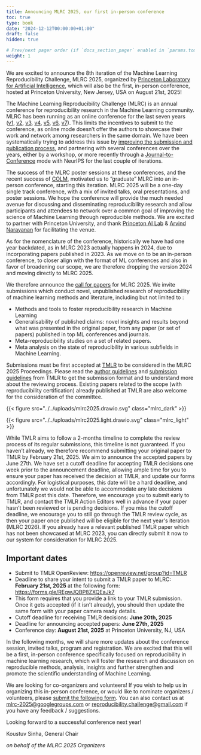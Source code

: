 ```yaml
---
title: Announcing MLRC 2025, our first in-person conference
toc: true
type: book
date: "2024-12-12T00:00:00+01:00"
draft: false
hidden: true

# Prev/next pager order (if `docs_section_pager` enabled in `params.toml`)
weight: 1
---
```


We are excited to announce the 8th iteration of the Machine Learning
Reproducibility Challenge, MLRC 2025, organized by
[Princeton Laboratory for Artificial Intelligence](https://ai.princeton.edu/ai-la),
which will also be the first, in-person conference, hosted at Princeton
University, New Jersey, USA on August 21st, 2025!

The Machine Learning Reproducibility Challenge (MLRC) is an annual conference
for reproducibility research in the Machine Learning community. MLRC has been
running as an online conference for the last seven years
([v1](https://www.cs.mcgill.ca/~jpineau/ICLR2018-ReproducibilityChallenge.html),
[v2](https://www.cs.mcgill.ca/~jpineau/ICLR2019-ReproducibilityChallenge.html),
[v3](https://reproducibility-challenge.github.io/neurips2019/),
[v4](https://reproducibility-challenge.github.io/neurips2019/),
[v5](https://paperswithcode.com/rc2021),
[v6](https://paperswithcode.com/rc2022), [v7](/proceedings/mlrc2023/)). This
limits the incentives to submit to the conference, as online mode doesn’t offer
the authors to showcase their work and network among researchers in the same
domain. We have been systematically trying to address this issue by
[improving the submission and publication process](/blog/announcing_mlrc2023/),
and partnering with several conferences over the years, either by a workshop, or
more recently through a
[Journal-to-Conference](https://blog.neurips.cc/2022/08/15/journal-showcase/)
mode with NeurIPS for the last couple of iterations.

The success of the MLRC poster sessions at these conferences, and the recent
success of [COLM](https://colmweb.org/index.html), motivated us to “graduate”
MLRC into an in-person conference, starting this iteration. MLRC 2025 will be a
one-day single track conference, with a mix of invited talks, oral
presentations, and poster sessions. We hope the conference will provide the much
needed avenue for discussing and disseminating reproducibility research and
allow participants and attendees to network over a common goal of improving the
science of Machine Learning through reproducible methods. We are excited to
partner with Princeton University, and thank
[Princeton AI Lab](https://ai.princeton.edu/ai-lab) &
[Arvind Narayanan](https://www.cs.princeton.edu/~arvindn/) for facilitating the
venue.

As for the nomenclature of the conference, historically we have had one year
backdated, as in MLRC 2023 actually happens in 2024, due to incorporating papers
published in 2023. As we move on to be an in-person conference, to closer align
with the format of ML conferences and also in favor of broadening our scope, we
are therefore dropping the version 2024 and moving directly to MLRC 2025.

We therefore announce the [call for papers](/call_for_papers/) for MLRC 2025. We
invite submissions which conduct novel, unpublished research of reproducibility
of machine learning methods and literature, including but not limited to :

- Methods and tools to foster reproducibility research in Machine Learning
- Generalisability of published claims: novel insights and results beyond what
  was presented in the original paper, from any paper (or set of papers)
  published in top ML conferences and journals.
- Meta-reproducibility studies on a set of related papers.
- Meta analysis on the state of reproducibility in various subfields in Machine
  Learning.

Submissions must be first accepted at [TMLR](https://jmlr.org/tmlr/) to be
considered in the MLRC 2025 Proceedings. Please read the
[author guidelines](https://jmlr.org/tmlr/author-guide.html) and
[submission guidelines](https://jmlr.org/tmlr/editorial-policies.html) from TMLR
to get the submission format and to understand more about the reviewing process.
Existing papers related to the scope (with reproducibility certification)
already published at TMLR are also welcome for the consideration of the
committee.

{{< figure src="../../uploads/mlrc2025.drawio.svg" class="mlrc_dark" >}}

{{< figure src="../../uploads/mlrc2025.light.drawio.svg" class="mlrc_light" >}}

While TMLR aims to follow a 2-months timeline to complete the review process of
its regular submissions, this timeline is not guaranteed. If you haven’t
already, we therefore recommend submitting your original paper to TMLR by
February 21st, 2025. We aim to announce the accepted papers by June 27th. We
have set a cutoff deadline for accepting TMLR decisions one week prior to the
announcement deadline, allowing ample time for you to ensure your paper has
received the decision at TMLR, and update our forms accordingly. For logistical
purposes, this date will be a hard deadline, and unfortunately we would not be
able to accommodate any late decisions from TMLR post this date. Therefore, we
encourage you to submit early to TMLR, and contact the TMLR Action Editors well
in advance if your paper hasn’t been reviewed or is pending decisions. If you
miss the cutoff deadline, we encourage you to still go through the TMLR review
cycle, as then your paper once published will be eligible for the next year's
iteration (MLRC 2026). If you already have a relevant published TMLR paper which
has not been showcased at MLRC 2023, you can directly submit it now to our
system for consideration for MLRC 2025.

## Important dates

- Submit to TMLR OpenReview: https://openreview.net/group?id=TMLR
- Deadline to share your intent to submit a TMLR paper to MLRC: **February 21st,
  2025** at the following form: https://forms.gle/REgwJQBP8ZXQEaJk7
- This form requires that you provide a link to your TMLR submission. Once it
  gets accepted (if it isn’t already), you should then update the same form with
  your paper camera ready details.
- Cutoff deadline for receiving TMLR decisions: **June 20th, 2025**
- Deadline for announcing accepted papers: **June 27th, 2025**
- Conference day: **August 21st, 2025** at Princeton University, NJ, USA

In the following months, we will share more updates about the conference
session, invited talks, program and registration. We are excited that this will
be a first, in-person conference specifically focused on reproducibility in
machine learning research, which will foster the research and discussion on
reproducible methods, analysis, insights and further strengthen and promote the
scientific understanding of Machine Learning.

We are looking for co-organizers and volunteers! If you wish to help us in
organizing this in-person conference, or would like to nominate organizers /
volunteers, please
[submit the following form](https://forms.gle/w8MtswWEbBWQVZbEA). You can also
contact us at [mlrc-2025@googlegroups.com](mailto:mlrc-2025@googlegroups.com) or
reproducibility.challenge@gmail.com if you have any feedback / suggestions.

Looking forward to a successful conference next year!

Koustuv Sinha, General Chair

_on behalf of the MLRC 2025 Organizers_
